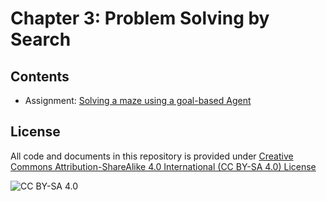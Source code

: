 <!-- #region -->
# Chapter 3: Problem Solving by Search

## Contents

* Assignment: [Solving a maze using a goal-based Agent](https://colab.research.google.com/github/mhahsler/CS7320-AI/blob/master/Search/Maze.ipynb)



## License
All code and documents in this repository is provided under [Creative Commons Attribution-ShareAlike 4.0 International (CC BY-SA 4.0) License](https://creativecommons.org/licenses/by-sa/4.0/)

![CC BY-SA 4.0](https://licensebuttons.net/l/by-sa/3.0/88x31.png)
<!-- #endregion -->
